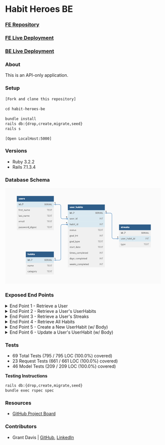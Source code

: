 # Habit Heroes BE

### [FE Repository](https://github.com/habit-heroes/habit-heroes-fe)
### [FE Live Deployment](https://main--habithero2401.netlify.app/)
### [BE Live Deployment](https://powerful-scrubland-99007-c4aa236ac7c5.herokuapp.com/)

### About

This is an API-only application.

### Setup

```
[Fork and clone this repository]

cd habit-heroes-be

bundle install
rails db:{drop,create,migrate,seed}
rails s

[Open LocalHost:5000]
```

### Versions

- Ruby 3.2.2
- Rails 7.1.3.4

### Database Schema

![database_schema](public/Schema.png)

### Exposed End Points

<details>
  <summary> End Point 1 - Retrieve a User </summary>

**Request**

```http
GET /api/v1/users/1
Content-Type: application/json
Accept: application/json
```

**Response & Response Code** `200`

```json
{
  "data": {
    "id": 1,
    "type": "user",
    "attributes": {
      "first_name": "Grant",
      "last_name": "Davis",
      "email": "grant@gmail.com"
    }
  }
}
```
</details>

<details>
  <summary> End Point 2 - Retrieve a User's UserHabits </summary>

**Request**

```http
GET /api/v1/users/1/habits
Content-Type: application/json
Accept: application/json
```

**Response & Response Code** `200`

```json
{
  "data": [
    {
      "id": 1,
      "name": "Brush Teeth",
      "category": "dental",
      "status": "active",
      "goal_int": 2,
      "goal_type": "day",
      "started_date": "2024-07-11 20:27:54 -0600",
      "times_completed": 0,
      "days_completed": 10,
      "weeks_completed": 0
    },
    {
      "id": 2,
      "name": "Floss Teeth",
      "category": "dental",
      "status": "active",
      "goal_int": 2,
      "goal_type": "day",
      "started_date": "2024-07-11 20:27:54 -0600",
      "times_completed": 0,
      "days_completed": 10,
      "weeks_completed": 0
    }
  ]
}
```
</details>

<details>
  <summary> End Point 3 - Retrieve a User's Streaks </summary>

**Request**

```http
GET /api/v1/users/:id/streaks
Content-Type: application/json
Accept: application/json
```

**Response & Response Code** `200`

```json
{
  "data": [
    {
      "id": 1,
      "name": "Brush Teeth",
      "category": "dental",
      "goal_type": "day",
      "streak_type": "fire",
      "days_or_weeks_completed": 10
    },
    {
      "id": 2,
      "name": "Floss Teeth",
      "category": "dental",
      "goal_type": "day",
      "streak_type": "fire",
      "days_or_weeks_completed": 10
    }
  ]
}
```
</details>

<details>
  <summary> End Point 4 - Retrieve All Habits </summary>

**Request**

```http
GET /api/v1/habits
Content-Type: application/json
Accept: application/json
```

**Response & Response Code** `200`

```json
{
  "data": [
    {
      "id": 1,
      "name": "Brush Teeth",
      "category": "dental"
    },
    {
      "id": 2,
      "name": "Floss Teeth",
      "category": "dental"
    },
    {
      "id": 3,
      "name": "Rinse w/ Mouth Wash",
      "category": "dental"
    },
    {
      "id": 4,
      "name": "Sleep 8 Hours",
      "category": "sleep"
    },
    {
      "id": 5,
      "name": "Wake Up at 7am",
      "category": "productivity"
    },
    {
      "id": 6,
      "name": "Drink 100oz of Water",
      "category": "hydration"
    },
    {
      "id": 7,
      "name": "Read",
      "category": "hobby"
    },
    {
      "id": 8,
      "name": "Write",
      "category": "hobby"
    },
    {
      "id": 9,
      "name": "Walk 10,000 Steps",
      "category": "exercise"
    },
    {
      "id": 10,
      "name": "Lift Weights",
      "category": "exercise"
    }
  ]
}
```
</details>

<details>
  <summary> End Point 5 - Create a New UserHabit (w/ Body) </summary>

**Request**

```http
POST /api/v1/users/:id/habits
Content-Type: application/json
Accept: application/json
```

**Body**

```json
{
  "user_id": 1,
  "habit_id": 7
}
```

**Response & Response Code** `201`

```json
{
  "data": {
    "id": 4,
    "name": "Read",
    "category": "hobby",
    "status": "active",
    "goal_int": 3,
    "goal_type": "week",
    "started_date": "2024-07-12 17:50:44 -0600",
    "times_completed": 0,
    "days_completed": 0,
    "weeks_completed": 0
  }
}
```
</details>

<details>
  <summary> End Point 6 - Update a User's UserHabit (w/ Body) </summary>

**Request**

```http
PATCH /api/v1/users/:id/habits
Content-Type: application/json
Accept: application/json
```

**Body**

```json
{
  "user_habit_id": 12
}
```

**Response & Response Code** `200`

```json
{
  "data": {
    "id": 4,
    "name": "Read",
    "category": "hobby",
    "status": "active",
    "goal_int": 3,
    "goal_type": "week",
    "started_date": "2024-07-12 17:50:44 -0600",
    "times_completed": 1,
    "days_completed": 0,
    "weeks_completed": 0
  }
}
```
</details>

### Tests

* 69 Total Tests (795 / 795 LOC (100.0%) covered)
* 23 Request Tests (661 / 661 LOC (100.0%) covered)
* 46 Model Tests (209 / 209 LOC (100.0%) covered)

**Testing Instructions**

```
rails db:{drop,create,migrate,seed}
bundle exec rspec spec
```

### Resources

* [GitHub Project Board](https://github.com/orgs/habit-heroes/projects/1)

### Contributors

* Grant Davis | [GitHub](https://github.com/grantdavis303), [LinkedIn](https://www.linkedin.com/in/grantdavis303/)
